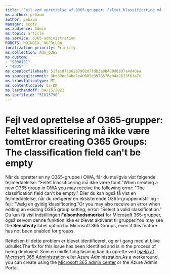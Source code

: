 ```yaml
---
title: 'Fejl ved oprettelse af O365-grupper: Feltet klassificering må ikke være tomt'
ms.author: pebaum
author: pebaum
manager: scotv
ms.audience: Admin
ms.topic: article
ms.service: o365-administration
ROBOTS: NOINDEX, NOFOLLOW
localization_priority: Priority
ms.collection: Adm_O365
ms.custom:
- "9000181"
- "4835"
ms.openlocfilehash: 51facd7ab62b7902d7fdb3a8b480d8b07a4d40ea
ms.sourcegitcommit: 8bc60ec34bc1e40685e3976576e04a2623f63a7c
ms.translationtype: MT
ms.contentlocale: da-DK
ms.lasthandoff: 04/15/2021
ms.locfileid: "51813790"
---
```

# <a name="error-creating-o365-groups-the-classification-field-cant-be-empty"></a><span data-ttu-id="c36e5-102">Fejl ved oprettelse af O365-grupper: Feltet klassificering må ikke være tomt</span><span class="sxs-lookup"><span data-stu-id="c36e5-102">Error creating O365 Groups: The classification field can't be empty</span></span>

<span data-ttu-id="c36e5-103">Når du opretter en ny O365-gruppe i OWA, får du muligvis vist følgende fejlmeddelelse: "Feltet klassificering må ikke være tomt."</span><span class="sxs-lookup"><span data-stu-id="c36e5-103">When creating a new O365 group in OWA you may receive the following error: "The classification field can't be empty."</span></span>  <span data-ttu-id="c36e5-104">Eller du kan også få vist en fejlmeddelelse, når du redigerer en eksisterende O365-gruppeindstilling - fejl: "Vælg en gyldig klassificering."</span><span class="sxs-lookup"><span data-stu-id="c36e5-104">Or you may also receive an error when editing an existing O365 group setting, error: "Select a valid classification."</span></span>   <span data-ttu-id="c36e5-105">Du kan få vist indstillingen **Følsomhedsmærkat** for Microsoft 365-grupper, også selvom denne funktion ikke er blevet aktiveret til grupper.</span><span class="sxs-lookup"><span data-stu-id="c36e5-105">You may see the **Sensitivity** label option for Microsoft 365 Groups, even if this feature has not been enabled for groups.</span></span>

<span data-ttu-id="c36e5-106">Rettelsen til dette problem er blevet identificeret, og er i gang med at blive udrullet.</span><span class="sxs-lookup"><span data-stu-id="c36e5-106">The fix for this issue has been identified and is in the process of being deployed.</span></span>  <span data-ttu-id="c36e5-107">Som en midlertidig løsning kan du oprette ved [hjælp af Microsoft 365 Administration](https://docs.microsoft.com/microsoft-365/admin/create-groups/create-groups?view=o365-worldwide) eller Azure Administration.</span><span class="sxs-lookup"><span data-stu-id="c36e5-107">As a workaround, you can create using the [Microsoft 365 admin center](https://docs.microsoft.com/microsoft-365/admin/create-groups/create-groups?view=o365-worldwide) or the Azure Admin Portal.</span></span>
